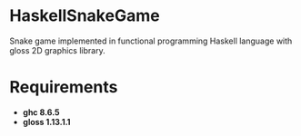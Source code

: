 # HaskellSnakeGame
Snake game implemented in functional programming Haskell language with gloss 2D graphics library.

# Requirements
  * **ghc 8.6.5**
  * **gloss 1.13.1.1**
